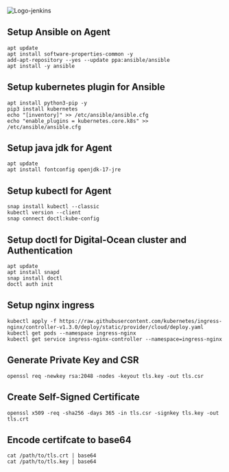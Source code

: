 ![Logo-jenkins](https://www.jenkins.io/images/logos/clown/clown.png)

## Setup Ansible on Agent
```
apt update
apt install software-properties-common -y
add-apt-repository --yes --update ppa:ansible/ansible
apt install -y ansible
```
## Setup kubernetes plugin for Ansible
```
apt install python3-pip -y
pip3 install kubernetes
echo "[inventory]" >> /etc/ansible/ansible.cfg
echo "enable_plugins = kubernetes.core.k8s" >> /etc/ansible/ansible.cfg
```
## Setup java jdk for Agent
```
apt update
apt install fontconfig openjdk-17-jre
```
## Setup kubectl for Agent
```
snap install kubectl --classic
kubectl version --client
snap connect doctl:kube-config
```
## Setup doctl for Digital-Ocean cluster and Authentication
```
apt update
apt install snapd
snap install doctl
doctl auth init
```
## Setup nginx ingress
```
kubectl apply -f https://raw.githubusercontent.com/kubernetes/ingress-nginx/controller-v1.3.0/deploy/static/provider/cloud/deploy.yaml
kubectl get pods --namespace ingress-nginx
kubectl get service ingress-nginx-controller --namespace=ingress-nginx
```
## Generate Private Key and CSR
```
openssl req -newkey rsa:2048 -nodes -keyout tls.key -out tls.csr
```
## Create Self-Signed Certificate
```
openssl x509 -req -sha256 -days 365 -in tls.csr -signkey tls.key -out tls.crt
```
## Encode certifcate to base64
```
cat /path/to/tls.crt | base64
cat /path/to/tls.key | base64
```
